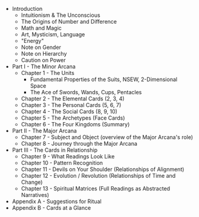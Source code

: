 - Introduction
	- Intuitionism & The Unconscious
	- The Origins of Number and Difference
	- Math and Magic
	- Art, Mysticism, Language
	- "Energy"
	- Note on Gender
	- Note on Hierarchy
	- Caution on Power
- Part I - The Minor Arcana
	- Chapter 1 - The Units
		- Fundamental Properties of the Suits, NSEW, 2-Dimensional Space
		- The Ace of Swords, Wands, Cups, Pentacles
	- Chapter 2 - The Elemental Cards (2, 3, 4)
	- Chapter 3 - The Personal Cards (5, 6, 7)
	- Chapter 4 - The Social Cards (8, 9, 10)
	- Chapter 5 - The Archetypes (Face Cards)
	- Chapter 6 - The Four Kingdoms (Summary)
- Part II - The Major Arcana
	- Chapter 7 - Subject and Object (overview of the Major Arcana's role)
	- Chapter 8 - Journey through the Major Arcana
- Part III - The Cards in Relationship
	- Chapter 9 - What Readings Look Like
	- Chapter 10 - Pattern Recognition
	- Chapter 11 - Devils on Your Shoulder (Relationships of Alignment)
	- Chapter 12 - Evolution / Revolution (Relationships of Time and Change)
	- Chapter 13 - Spiritual Matrices (Full Readings as Abstracted Narratives)
- Appendix A - Suggestions for Ritual
- Appendix B - Cards at a Glance